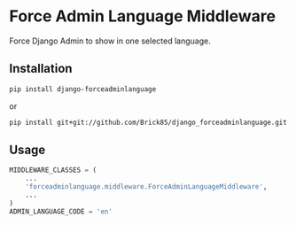 Force Admin Language Middleware
===============================

Force Django Admin to show in one selected language.

Installation
------------

```bash
pip install django-forceadminlanguage
```

or

```bash
pip install git+git://github.com/Brick85/django_forceadminlanguage.git
```



Usage
-----

```python
MIDDLEWARE_CLASSES = (
    ...
    'forceadminlanguage.middleware.ForceAdminLanguageMiddleware',
    ...
)
ADMIN_LANGUAGE_CODE = 'en'
```
